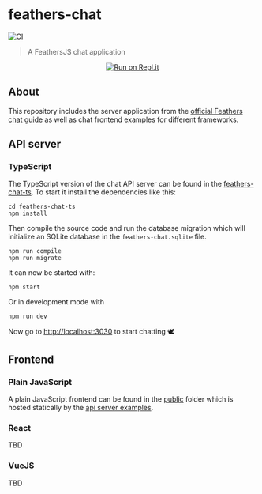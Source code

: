 # feathers-chat

[![CI](https://github.com/feathersjs/feathers-chat/workflows/CI/badge.svg)](https://github.com/feathersjs/feathers-chat/actions?query=workflow%3ACI)

> A FeathersJS chat application

<p align="center">
  <a href="https://replit.com/new/github/feathersjs/feathers-chat"><img src="https://replit.com/badge/github/feathersjs/feathers-chat" alt="Run on Repl.it"></a> 
</p>

## About

This repository includes the server application from the [official Feathers chat guide](https://dove.feathersjs.com/guides/basics/generator.html) as well as chat frontend examples for different frameworks.

## API server

### TypeScript

The TypeScript version of the chat API server can be found in the [feathers-chat-ts](./feathers-chat-ts/). To start it install the dependencies like this:

```
cd feathers-chat-ts
npm install
```

Then compile the source code and run the database migration which will initialize an SQLite database in the `feathers-chat.sqlite` file.

```
npm run compile
npm run migrate
```

It can now be started with:

```
npm start
```

Or in development mode with

```
npm run dev
```

Now go to [http://localhost:3030](http://localhost:3030) to start chatting 🕊️

## Frontend

### Plain JavaScript

A plain JavaScript frontend can be found in the [public](./public/) folder which is hosted statically by the [api server examples](#api-server).

### React

TBD

### VueJS

TBD
